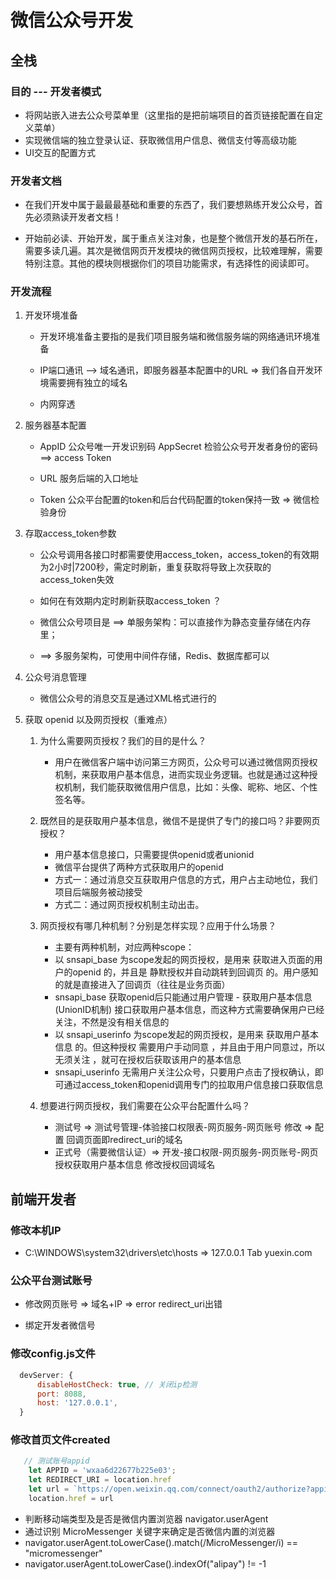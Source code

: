 # 微信公众号开发

## 全栈

### 目的 --- 开发者模式

* 将网站嵌入进去公众号菜单里（这里指的是把前端项目的首页链接配置在自定义菜单）
* 实现微信端的独立登录认证、获取微信用户信息、微信支付等高级功能
* UI交互的配置方式

### 开发者文档

* 在我们开发中属于最最最基础和重要的东西了，我们要想熟练开发公众号，首先必须熟读开发者文档！

* 开始前必读、开始开发，属于重点关注对象，也是整个微信开发的基石所在，需要多读几遍。其次是微信网页开发模块的微信网页授权，比较难理解，需要特别注意。其他的模块则根据你们的项目功能需求，有选择性的阅读即可。

### 开发流程

1. 开发环境准备

   * 开发环境准备主要指的是我们项目服务端和微信服务端的网络通讯环境准备

   * IP端口通讯 --> 域名通讯，即服务器基本配置中的URL => 我们各自开发环境需要拥有独立的域名

   * 内网穿透

2. 服务器基本配置

   * AppID 公众号唯一开发识别码 AppSecret 检验公众号开发者身份的密码  ==> access Token

   * URL 服务后端的入口地址

   * Token 公众平台配置的token和后台代码配置的token保持一致 => 微信检验身份

3. 存取access_token参数

    * 公众号调用各接口时都需要使用access_token，access_token的有效期为2小时|7200秒，需定时刷新，重复获取将导致上次获取的access_token失效

    * 如何在有效期内定时刷新获取access_token ？
    * 微信公众号项目是 ==> 单服务架构：可以直接作为静态变量存储在内存里；
    * ==> 多服务架构，可使用中间件存储，Redis、数据库都可以 

4. 公众号消息管理

    * 微信公众号的消息交互是通过XML格式进行的

5. 获取 openid 以及网页授权（重难点）

    1. 为什么需要网页授权？我们的目的是什么？
       * 用户在微信客户端中访问第三方网页，公众号可以通过微信网页授权机制，来获取用户基本信息，进而实现业务逻辑。也就是通过这种授权机制，我们能获取微信用户信息，比如：头像、昵称、地区、个性签名等。

    2. 既然目的是获取用户基本信息，微信不是提供了专门的接口吗？非要网页授权？
       * 用户基本信息接口，只需要提供openid或者unionid
       * 微信平台提供了两种方式获取用户的openid
       * 方式一：通过消息交互获取用户信息的方式，用户占主动地位，我们项目后端服务被动接受
       * 方式二：通过网页授权机制主动出击。

    3. 网页授权有哪几种机制？分别是怎样实现？应用于什么场景？
       * 主要有两种机制，对应两种scope：
       * 以 snsapi_base 为scope发起的网页授权，是用来 获取进入页面的用户的openid 的，并且是 静默授权并自动跳转到回调页 的。用户感知的就是直接进入了回调页（往往是业务页面）
       * snsapi_base 获取openid后只能通过用户管理 - 获取用户基本信息(UnionID机制) 接口获取用户基本信息，而这种方式需要确保用户已经关注，不然是没有相关信息的
       * 以 snsapi_userinfo 为scope发起的网页授权，是用来 获取用户基本信息 的。但这种授权 需要用户手动同意 ，并且由于用户同意过，所以 无须关注 ，就可在授权后获取该用户的基本信息
       * snsapi_userinfo 无需用户关注公众号，只要用户点击了授权确认，即可通过access_token和openid调用专门的拉取用户信息接口获取信息

    4. 想要进行网页授权，我们需要在公众平台配置什么吗？
       * 测试号 => 测试号管理-体验接口权限表-网页服务-网页账号 修改 => 配置 回调页面即redirect_uri的域名
       * 正式号（需要微信认证）=> 开发-接口权限-网页服务-网页账号-网页授权获取用户基本信息 修改授权回调域名

## 前端开发者

### 修改本机IP

* C:\WINDOWS\system32\drivers\etc\hosts  => 127.0.0.1 Tab yuexin.com

### 公众平台测试账号

* 修改网页账号 => 域名+IP  => error redirect_uri出错

* 绑定开发者微信号

### 修改config.js文件

```js
  devServer: {
      disableHostCheck: true, // 关闭ip检测
      port: 8088,
      host: '127.0.0.1',
  }
```

### 修改首页文件created

```js
   // 测试账号appid
    let APPID = 'wxaa6d22677b225e03';
    let REDIRECT_URI = location.href
    let url = `https://open.weixin.qq.com/connect/oauth2/authorize?appid=${APPID}&response_type=code&scope=snsapi_userinfo&state=STATE&redirect_uri=${REDIRECT_URI}&#wechat_redirect`;//柳清（测试
    location.href = url
```

* 判断移动端类型及是否是微信内置浏览器 navigator.userAgent
* 通过识别 MicroMessenger 关键字来确定是否微信内置的浏览器
* navigator.userAgent.toLowerCase().match(/MicroMessenger/i) == "micromessenger"
* navigator.userAgent.toLowerCase().indexOf("alipay") != -1
